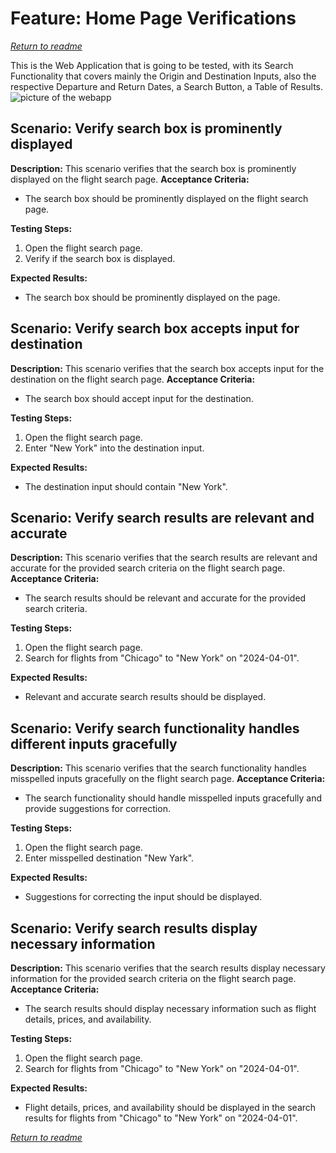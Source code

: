# Feature: Home Page Verifications
_[Return to readme](https://github.com/JuanpaBorg/TestingStrategyUnitedAirlines2024/blob/main/README.md)_

This is the Web Application that is going to be tested, with its Search Functionality that covers mainly the Origin and Destination Inputs, also the respective Departure and Return Dates, a Search Button, a Table of Results. 
![[picture of the webapp](https://www.united.com/en-us/flights-from-chicago-to-san-francisco)](https://github.com/JuanpaBorg/TestingStrategyUnitedAirlines2024/assets/23565010/543b5ac5-0294-42c6-a64a-5cd10b7a43d2)


  ## Scenario: Verify search box is prominently displayed
  **Description:**
  This scenario verifies that the search box is prominently displayed on the flight search page.
  **Acceptance Criteria:**
  - The search box should be prominently displayed on the flight search page.

  **Testing Steps:**
  1. Open the flight search page.
  2. Verify if the search box is displayed.

  **Expected Results:**
  - The search box should be prominently displayed on the page.

  

  ## Scenario: Verify search box accepts input for destination
  **Description:**
  This scenario verifies that the search box accepts input for the destination on the flight search page.
  **Acceptance Criteria:**
  - The search box should accept input for the destination.

  **Testing Steps:**
  1. Open the flight search page.
  2. Enter "New York" into the destination input.

  **Expected Results:**
  - The destination input should contain "New York".

  

  ## Scenario: Verify search results are relevant and accurate
  **Description:**
  This scenario verifies that the search results are relevant and accurate for the provided search criteria on the flight search page.
  **Acceptance Criteria:**
  - The search results should be relevant and accurate for the provided search criteria.

  **Testing Steps:**
  1. Open the flight search page.
  2. Search for flights from "Chicago" to "New York" on "2024-04-01".

  **Expected Results:**
  - Relevant and accurate search results should be displayed.

  

  ## Scenario: Verify search functionality handles different inputs gracefully
  **Description:**
  This scenario verifies that the search functionality handles misspelled inputs gracefully on the flight search page.
  **Acceptance Criteria:**
  - The search functionality should handle misspelled inputs gracefully and provide suggestions for correction.

  **Testing Steps:**
  1. Open the flight search page.
  2. Enter misspelled destination "New Yark".

  **Expected Results:**
  - Suggestions for correcting the input should be displayed.

  

  ## Scenario: Verify search results display necessary information
  **Description:**
  This scenario verifies that the search results display necessary information for the provided search criteria on the flight search page.
  **Acceptance Criteria:**
  - The search results should display necessary information such as flight details, prices, and availability.

  **Testing Steps:**
  1. Open the flight search page.
  2. Search for flights from "Chicago" to "New York" on "2024-04-01".

  **Expected Results:**
  - Flight details, prices, and availability should be displayed in the search results for flights from "Chicago" to "New York" on "2024-04-01".


_[Return to readme](https://github.com/JuanpaBorg/TestingStrategyUnitedAirlines2024/blob/main/README.md)_
